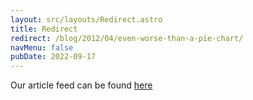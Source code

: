 ```yaml
---
layout: src/layouts/Redirect.astro
title: Redirect
redirect: /blog/2012/04/even-worse-than-a-pie-chart/
navMenu: false
pubDate: 2022-09-17
---
```

<div>
Our article feed can be found <a href="/blog/2012/04/even-worse-than-a-pie-chart/">here</a>
</div>
